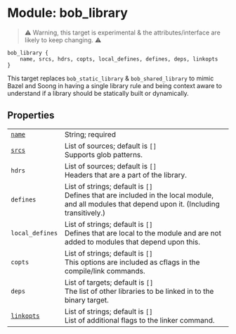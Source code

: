 # Module: bob_library

> ⚠ Warning, this target is experimental & the attributes/interface are likely to keep changing. ⚠

```bp
bob_library {
    name, srcs, hdrs, copts, local_defines, defines, deps, linkopts
}
```

This target replaces `bob_static_library` & `bob_shared_library` to mimic Bazel and Soong in having a single library rule and being context aware to understand if a library should be statically built or dynamically.

## Properties

|                                                |                                                                                                                                                   |
| ---------------------------------------------- | ------------------------------------------------------------------------------------------------------------------------------------------------- |
| [`name`](properties/common_properties.md#name) | String; required                                                                                                                                  |
| [`srcs`](properties/strict_properties.md)      | List of sources; default is `[]`<br>Supports glob patterns.                                                                                       |
| `hdrs`                                         | List of sources; default is `[]`<br>Headers that are a part of the library.                                                                       |
| `defines`                                      | List of strings; default is `[]`<br>Defines that are included in the local module, and all modules that depend upon it. (Including transitively.) |
| `local_defines`                                | List of strings; default is `[]`<br>Defines that are local to the module and are not added to modules that depend upon this.                      |
| `copts`                                        | List of strings; default is `[]`<br>This options are included as cflags in the compile/link commands.                                             |
| `deps`                                         | List of targets; default is `[]`<br>The list of other libraries to be linked in to the binary target.                                             |
| [`linkopts`](properties/linkopts.md)           | List of strings; default is `[]`<br>List of additional flags to the linker command.                                                               |
